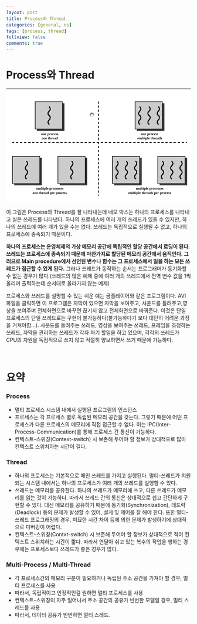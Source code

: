 ```yaml
---
layout: post
title: Process와 Thread
categories: [general, os]
tags: [process, thread]
fullview: false
comments: true
---
```



# Process와 Thread

![Process_Thread](/img/2015/11/29/Process_Thread.gif "Process_Thread")

이 그림은 Process와 Thread를 잘 나타내는데 네모 박스는 하나의 프로세스를 나타내고 실은 쓰레드를 나타낸다. 하나의 프로세스에 여러 개의 쓰레드가 있을 수 있지만, 하나의 쓰레드에 여러 개가 있을 수는 없다. 쓰레드는 독립적으로 실행될 수 없고, 하나의 프로세스에 종속되기 때문이다.

**하나의 프로세스는 운영체제의 가상 메모리 공간에 독립적인 할당 공간에서 로딩이 된다. 쓰레드는 프로세스에 종속되기 때문에 마찬가지로 할당된 메모리 공간에서 움직인다. 그러므로 Main procedure에서 선언된 변수나 함수는 그 프로세스에서 일을 하는 모든 쓰레드가 접근할 수 있게 된다.** 그러나 쓰레드가 동작하는 순서는 프로그래머가 동기화할 수 없는 경우가 많다.(쓰레드의 많은 예제 중에 여러 개의 쓰레드에서 전역 변수 값을 1씩 올리며 출력하는데 순서대로 올라가지 않는  예제)

프로세스와 쓰레드를 설명할 수 있는 쉬운 예는 곰플레이어와 같은 프로그램이다. AVI 파일을 클릭하면 이 프로그램은 자막이 있으면 자막을 보여주고, 사운드를 들려주고,영상을 보여주며 전체화면으로 바꾸면 끊기지 않고 전체화면으로 바꿔준다. 이것은 단일 프로세스의 단일 쓰레드로는 구현이 불가능하다(불가능하다기 보다 대단히 어려운 과정을 거쳐야함...). 사운드를 들려주는 쓰레드, 영상을 보여주는 쓰레드, 프레임을 조정하는 쓰레드, 자막을 관리하는 쓰레드가 각자 자기 할일을 하고 있으며, 각각의 쓰레드가 CPU의 자원을 독점적으로 쓰지 않고 적절히 양보하면서 쓰기 때문에 가능하다.

<br>

# 요약

### Process
* 멀티 프로세스 시스템 내에서 실행된 프로그램의 인스턴스
* 프로세스는 각 프로세스 별로 독립된 메모리 공간을 갖는다. 그렇기 때문에 어떤 프로세스가 다른 프로세스의 메모리에 직접 접근할 수 없다. 이는 IPC(Inter-Process-Communication)를 통해 프로세스 간 통신이 가능하다.
* 컨텍스트-스위칭(Context-switch) 시 보존해 두어야 할 정보가 상대적으로 많아 컨텍스트 스위치하는 시간이 길다.

### Thread
* 하나의 프로세스는 기본적으로 메인 쓰레드를 가지고 실행된다. 멀티-쓰레드가 지원되는 시스템 내에서는 하나의 프로세스가 여러 개의 쓰레드를 실행할 수 있다.
* 쓰레드는 메모리를 공유한다. 하나의 쓰레드가 메모리에 쓰고, 다른 쓰레드가 메모리를 읽는 것이 가능하다. 따라서 쓰레드 간의 통신은 상대적으로 쉽고 간단하게 구현할 수 있다. 대신 메모리를 공유하기 때문에 동기화(Synchronization), 데드락(Deadlock) 등의 문제가 발생할 수 있어, 설게 및 제어를 잘 해야 한다. 또한 멀티-쓰레드 프로그래밍의 경우, 미묘한 시간 차이 등에 의한 문제가 발생하기에 상대적으로 디버깅이 어렵다.
* 컨텍스트-스위칭(Contxt-switch) 시 보존해 두어야 할 정보가 상대적으로 적어 컨텍스트 스위치하는 시간이 짧다. 따라서 연달아 쉬고 있는 복수의 작업을 행하는 경우에는 프로세스보다 쓰레드가 좋은 경우가 많다.

### Multi-Process / Multi-Thread
* 각 프로세스간의 메모리 구분이 필요하거나 독립된 주소 공간을 가져야 할 경우, 멀티 프로세스를 사용
* 따라서, 독립적이고 안정적인걸 원하면 멀티 프로세스를 사용
* 컨텍스트-스위칭이 자주 일어나서 주소 공간의 공유가 빈번한 모델일 경우, 멀티 스레드를 사용
* 따라서, 데이터 공유가 빈번하면 멀티 스레드.
